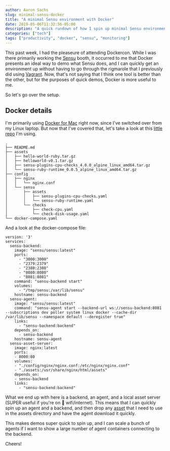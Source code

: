 ```yaml
---
author: Aaron Sachs
slug: minimal-sensu-docker
title: "A minimal Sensu environment with Docker"
date: 2019-05-06T11:32:56-05:00
description: "A quick rundown of how I spin up minimal Sensu environments with Docker"
categories: ["tech"]
tags: ["productivity", "docker", "sensu", "monitoring"]
---
```


This past week, I had the pleaseure of attending Dockercon. While I was there primarily working the [Sensu][1] booth, it occurred to me that Docker presents an ideal way to demo what Sensu does, and I can quickly get an environment up without having to go through the rigmarole that I previously did using [Vagrant][2]. Now, that's not saying that I think one tool is better than the other, but for the purposes of quick demos, Docker is more useful to me. 

So let's go over the setup.

## Docker details
I'm primarily using [Docker for Mac][3] right now, since I've switched over from my Linux laptop. But now that I've covered that, let's take a look at this [little repo][4] I'm using. 

```
.
├── README.md
├── assets
│   ├── hello-world-ruby.tar.gz
│   ├── helloworld-v0.1.tar.gz
│   ├── sensu-plugins-cpu-checks_4.0.0_alpine_linux_amd64.tar.gz
│   └── sensu-ruby-runtime_0.0.5_alpine_linux_amd64.tar.gz
├── config
│   ├── nginx
│   │   └── nginx.conf
│   └── sensu
│       ├── assets
│       │   ├── sensu-plugins-cpu-checks.yaml
│       │   └── sensu-ruby-runtime.yaml
│       └── checks
│           ├── check-cpu.yaml
│           └── check-disk-usage.yaml
└── docker-compose.yaml
```

And a look at the docker-compose file:

```
version: '3'
services:
  sensu-backend:
    image: "sensu/sensu:latest"
    ports:
      - "3000:3000"
      - "2379:2379"
      - "2380:2380"
      - "8080:8080"
      - "8081:8081"
    command: "sensu-backend start"
    volumes:
      - "/tmp/sensu:/var/lib/sensu"
    hostname: sensu-backend
  sensu-agent:
    image: "sensu/sensu:latest"
    command: "sensu-agent start --backend-url ws://sensu-backend:8081 --subscriptions dev poller system linux docker --cache-dir /var/lib/sensu --namespace default --deregister true"
    links:
      - "sensu-backend:backend"
    depends_on:
      - sensu-backend
    hostname: sensu-agent
  sensu-asset-server:
    image: nginx:latest
    ports:
    - 8000:80
    volumes:
    - "./config/nginx/nginx.conf:/etc/nginx/nginx.conf"
    - "./assets:/usr/share/nginx/html/assets"
    depends_on:
    - sensu-backend
    links:
      - "sensu-backend:backend"

```

What we end up with here is a backend, an agent, and a local asset server (SUPER useful if you're on 💩 wifi/internet). This means that I can quickly spin up an agent and a backend, and then drop any [asset][5] that I need to use in the assets directory and have the agent download it quickly. 

This makes demos super quick to spin up, and I can scale a bunch of agents if I want to show a large number of agent containers connecting to the backend. 

Cheers!


<!--LINKS-->
[1]: https://sensu.io
[2]: https://vagrantup.com
[3]: https://docs.docker.com/docker-for-mac/install/
[4]: https://github.com/asachs01/sensu-go-minimal
[5]: https://docs.sensu.io/sensu-go/latest/reference/assets/
